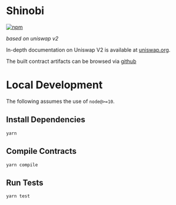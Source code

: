 # Shinobi

[![npm](https://img.shields.io/npm/v/shinobi-v2-periphery?style=flat-square)](https://npmjs.com/package/shinobi-v2-periphery)

*based on uniswap v2*

In-depth documentation on Uniswap V2 is available at [uniswap.org](https://uniswap.org/docs).

The built contract artifacts can be browsed via [github](https://github.com/5plint3r/shinobi-artifacts)

# Local Development

The following assumes the use of `node@>=10`.

## Install Dependencies

`yarn`

## Compile Contracts

`yarn compile`

## Run Tests

`yarn test`
